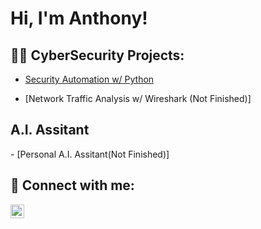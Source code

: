 <h1>Hi, I'm Anthony! </h1>

<h2>👨‍💻 CyberSecurity Projects:</h2>


- [Security Automation w/ Python](https://github.com/cyberanthony/Automation-of-Security-Tasks/tree/main)

- [Network Traffic Analysis w/ Wireshark (Not Finished)]

<h2> A.I. Assitant </h2>
- [Personal A.I. Assitant(Not Finished)]

<h2> 🤳 Connect with me:</h2>

[<img align="left" alt="AnthonyRhymer | LinkedIn" width="22px" src="https://cdn.jsdelivr.net/npm/simple-icons@v3/icons/linkedin.svg" />][linkedin]

[linkedin]: https://www.linkedin.com/in/anthony-rhymer-a54245243/

<!--
**joshmadakor1/joshmadakor1** is a ✨ _special_ ✨ repository because its `README.md` (this file) appears on your GitHub profile.

Here are some ideas to get you started:

- 🔭 I’m currently working on ...
- 🌱 I’m currently learning ...
- 👯 I’m looking to collaborate on ...
- 🤔 I’m looking for help with ...
- 💬 Ask me about ...
- 📫 How to reach me: ...
- 😄 Pronouns: ...
- ⚡ Fun fact: ...
-->
